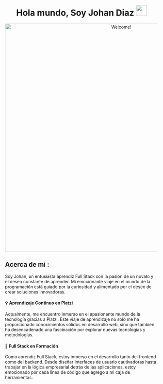 <h1 align="center"><b>Hola mundo, Soy Johan Diaz </b><img src="https://media.giphy.com/media/hvRJCLFzcasrR4ia7z/giphy.gif" width="35"></h1>
<div align="center" width="50">
  
<img src="https://i0.wp.com/www.marcelopedra.com.ar/blog/wp-content/uploads/2013/10/animated-gifs-of-fighting-game-backgrounds-19.gif?resize=768%2C368&ssl=1" alt="Welcome!" width="750"/>

</div>

## Acerca de mi :

Soy Johan, un entusiasta aprendiz Full Stack con la pasión de un novato y el deseo constante de aprender. Mi emocionante viaje en el mundo de la programación está guiado por la curiosidad y alimentado por el deseo de crear soluciones innovadoras.

#### 💡 Aprendizaje Continuo en Platzi

Actualmente, me encuentro inmerso en el apasionante mundo de la tecnología gracias a Platzi. Este viaje de aprendizaje no solo me ha proporcionado conocimientos sólidos en desarrollo web, sino que también ha desencadenado una fascinación por explorar nuevas tecnologías y metodologías.

#### 🚀 Full Stack en Formación

Como aprendiz Full Stack, estoy inmerso en el desarrollo tanto del frontend como del backend. Desde diseñar interfaces de usuario cautivadoras hasta trabajar en la lógica empresarial detrás de las aplicaciones, estoy emocionado por cada línea de código que agrego a mi caja de herramientas.




